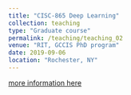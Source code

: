 ```yaml
---
title: "CISC-865 Deep Learning"
collection: teaching
type: "Graduate course"
permalink: /teaching/teaching_02
venue: "RIT, GCCIS PhD program"
date: 2019-09-06
location: "Rochester, NY"
---
```



[more information here](https://www.rit.edu/computing/phd-computing-and-information-sciences/research/artificial-intelligence)
